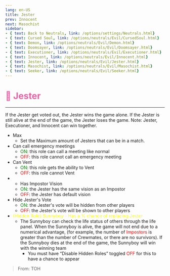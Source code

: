 ```yaml
---
lang: en-US
title: Jester
prev: Innocent
next: Masochist
sidebar:
- { text: Back to Neutrals, link: /options/settings/Neutrals.html}
- { text: Cursed Soul, link: /options/neutrals/Evil/CursedSoul.html}
- { text: Demon, link: /options/neutrals/Evil/Demon.html}
- { text: Doomsayer, link: /options/neutrals/Evil/Doomsayer.html}
- { text: Executioner, link: /options/neutrals/Evil/Executioner.html}
- { text: Innocent, link: /options/neutrals/Evil/Innocent.html}
- { text: Jester, link: /options/neutrals/Evil/Jester.html}
- { text: Masochist, link: /options/neutrals/Evil/Masochist.html}
- { text: Seeker, link: /options/neutrals/Evil/Seeker.html}
---
```


# <font color="#ec62a5">🤡 <b>Jester</b></font> <Badge text="Evil" type="tip" vertical="middle"/>
---

If the Jester get voted out, the Jester wins the game alone. If the Jester is still alive at the end of the game, the Jester loses the game. Note: Jester, Executioner, and Innocent can win together.

* Max
  * Set the Maximum amount of Jesters that can be in a match.
* Can call emergency meetings
  * <font color=green>ON</font>: this role can call a meeting like normal
  * <font color=red>OFF</font>: this role cannot call an emergency meeting
* Can Vent
  * <font color=green>ON</font>: this role gets the ability to Vent
  * <font color=red>OFF</font>: this role cannot Vent
* * Has Impostor Vision
  * <font color=green>ON</font>: the Jester has the same vision as an Impostor
  * <font color=red>OFF</font>: the Jester has default vision
* Hide Jester's Vote
  * <font color=green>ON</font>: the Jester's vote will be hidden from other players
  * <font color=red>OFF</font>: the Jester's vote will be shown to other players
* <font color=yellow>(Hidden Role) Sunnyboy - Has a % chance of replacing Jester</font>
  * The Sunnyboy can check the life status of others through the life panel. When the Sunnyboy is alive, the game will not end due to a numerical advantage, (for example, the number of <font color=red>Impostors</font> is greater than the number of Crewmates, or there are no survivors). If the Sunnyboy dies at the end of the game, the Sunnyboy will win with the winning team
    * You must have “Disable Hidden Roles” toggled <font color=red>OFF</font> for this to have a chance to appear

> From: TOH